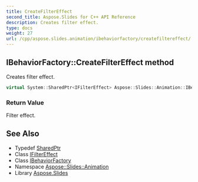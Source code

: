 ```yaml
---
title: CreateFilterEffect
second_title: Aspose.Slides for C++ API Reference
description: Creates filter effect.
type: docs
weight: 27
url: /cpp/aspose.slides.animation/ibehaviorfactory/createfiltereffect/
---
```

## IBehaviorFactory::CreateFilterEffect method


Creates filter effect.

```cpp
virtual System::SharedPtr<IFilterEffect> Aspose::Slides::Animation::IBehaviorFactory::CreateFilterEffect()=0
```


### Return Value

Filter effect.

## See Also

* Typedef [SharedPtr](../../../system/sharedptr/)
* Class [IFilterEffect](../../ifiltereffect/)
* Class [IBehaviorFactory](../)
* Namespace [Aspose::Slides::Animation](../../)
* Library [Aspose.Slides](../../../)
